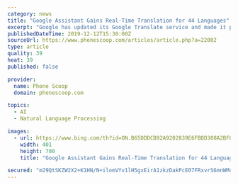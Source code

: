 ```yaml
---
category: news
title: "Google Assistant Gains Real-Time Translation for 44 Languages"
excerpt: "Google has updated its Google Translate service and made it possible to generate higher-quality translations for a handful of new languages. Specifically, Google has applied its neural machine translation technique to Hindi, Russian, and Vietnamese. Apple today debuts iOS 11, its next-generation mobile operating system. Starting with messages ..."
publishedDateTime: 2019-12-12T15:30:00Z
sourceUrl: https://www.phonescoop.com/articles/article.php?a=22002
type: article
quality: 39
heat: 39
published: false

provider:
  name: Phone Scoop
  domain: phonescoop.com

topics:
  - AI
  - Natural Language Processing

images:
  - url: https://www.bing.com/th?id=ON.B65DDDCB92A9202839E6FBDD308A2BF0
    width: 401
    height: 700
    title: "Google Assistant Gains Real-Time Translation for 44 Languages"

secured: "m29QtSKZW2X2+K1HN/N+ilomVYv1lH5gxEirA1zkzDakPcE07FRxvrS6mnWMcLMG3t17rTz03y6TDEXk+i+FEisjWMUG/UEWgd5UWgVSeyS/kKd4PHAzHaeOcdvfC76QKydVRI6Pt+p7srAqaXVTa2bCQ0mRoUjue4EmjBrwi1ntFPfT/WRvsbcHDNs3LqasAF7e1mB1iQ+86rCkeMB9Jdg+Zq5nDvL9dQwkLg9A38JQ9LZ95RI/mdRmm2pxxPblPmlri6mYC915UnhdzKUjpg==;J9gnyzQn/hw6nEbbaJipnw=="
---
```


